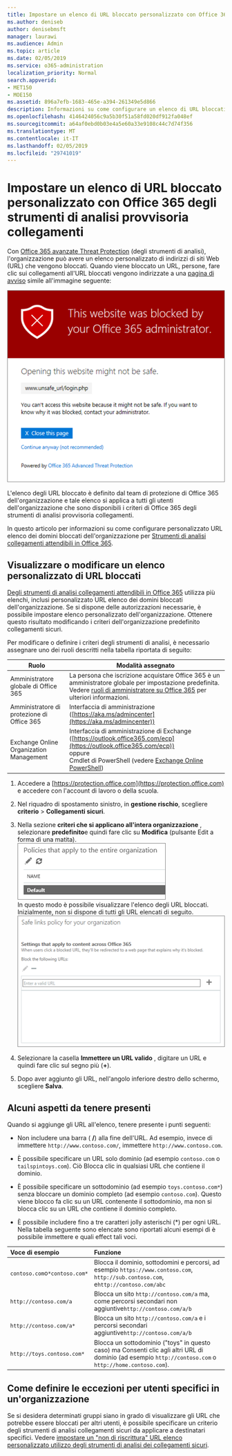 ```yaml
---
title: Impostare un elenco di URL bloccato personalizzato con Office 365 degli strumenti di analisi provvisoria collegamenti
ms.author: deniseb
author: denisebmsft
manager: laurawi
ms.audience: Admin
ms.topic: article
ms.date: 02/05/2019
ms.service: o365-administration
localization_priority: Normal
search.appverid:
- MET150
- MOE150
ms.assetid: 896a7efb-1683-465e-a394-261349e5d866
description: Informazioni su come configurare un elenco di URL bloccati per l'organizzazione utilizza la protezione di Office 365 avanzate rischio. Gli URL bloccati verranno applicate a messaggi di posta elettronica e documenti di Office in base ai criteri di collegamenti sicuro degli strumenti di analisi.
ms.openlocfilehash: 4146424056c9a5b30f51a58fd020df912fa048ef
ms.sourcegitcommit: a64af0ebd0b03e4a5e60a33e9108c44c7d74f356
ms.translationtype: MT
ms.contentlocale: it-IT
ms.lasthandoff: 02/05/2019
ms.locfileid: "29741019"
---
```

# <a name="set-up-a-custom-blocked-urls-list-using-office-365-atp-safe-links"></a>Impostare un elenco di URL bloccato personalizzato con Office 365 degli strumenti di analisi provvisoria collegamenti

Con [Office 365 avanzate Threat Protection](office-365-atp.md) (degli strumenti di analisi), l'organizzazione può avere un elenco personalizzato di indirizzi di siti Web (URL) che vengono bloccati. Quando viene bloccato un URL, persone, fare clic sui collegamenti all'URL bloccati vengono indirizzate a una [pagina di avviso](atp-safe-links-warning-pages.md) simile all'immagine seguente: 
  
![In questo sito è bloccato](media/6b4bda2d-a1e6-419e-8b10-588e83c3af3f.png)
  
L'elenco degli URL bloccato è definito dal team di protezione di Office 365 dell'organizzazione e tale elenco si applica a tutti gli utenti dell'organizzazione che sono disponibili i criteri di Office 365 degli strumenti di analisi provvisoria collegamenti. 
  
In questo articolo per informazioni su come configurare personalizzato URL elenco dei domini bloccati dell'organizzazione per [Strumenti di analisi collegamenti attendibili in Office 365](atp-safe-links.md).
  
## <a name="view-or-edit-a-custom-list-of-blocked-urls"></a>Visualizzare o modificare un elenco personalizzato di URL bloccati

[Degli strumenti di analisi collegamenti attendibili in Office 365](atp-safe-links.md) utilizza più elenchi, inclusi personalizzato URL elenco dei domini bloccati dell'organizzazione. Se si dispone delle autorizzazioni necessarie, è possibile impostare elenco personalizzato dell'organizzazione. Ottenere questo risultato modificando i criteri dell'organizzazione predefinito collegamenti sicuri.

Per modificare o definire i criteri degli strumenti di analisi, è necessario assegnare uno dei ruoli descritti nella tabella riportata di seguito: 

|Ruolo  |Modalità assegnato  |
|---------|---------|
|Amministratore globale di Office 365 |La persona che iscrizione acquistare Office 365 è un amministratore globale per impostazione predefinita. Vedere [ruoli di amministratore su Office 365](https://docs.microsoft.com/office365/admin/add-users/about-admin-roles) per ulteriori informazioni.         |
|Amministratore di protezione di Office 365 |Interfaccia di amministrazione ([https://aka.ms/admincenter](https://aka.ms/admincenter))|
|Exchange Online Organization Management |Interfaccia di amministrazione di Exchange ([https://outlook.office365.com/ecp](https://outlook.office365.com/ecp)) <br>oppure <br>  Cmdlet di PowerShell (vedere [Exchange Online PowerShell](https://docs.microsoft.com/powershell/exchange/exchange-online/exchange-online-powershell?view=exchange-ps)) |
  
1. Accedere a [https://protection.office.com](https://protection.office.com) e accedere con l'account di lavoro o della scuola. 
    
2. Nel riquadro di spostamento sinistro, in **gestione rischio**, scegliere **criterio** \> **Collegamenti sicuri**.
    
3. Nella sezione **criteri che si applicano all'intera organizzazione** , selezionare **predefinito**e quindi fare clic su **Modifica** (pulsante Edit a forma di una matita).<br/>![Fare clic su Modifica per modificare il criterio predefinito per la protezione collegamenti sicuri](media/d08f9615-d947-4033-813a-d310ec2c8cca.png)<br/>In questo modo è possibile visualizzare l'elenco degli URL bloccati. Inizialmente, non si dispone di tutti gli URL elencati di seguito.<br/>![Elenco degli URL nel criterio predefinito sicuro collegamenti bloccati](media/575e1449-6191-40ac-b626-030a2fd3fb11.png)
  
4. Selezionare la casella **Immettere un URL valido** , digitare un URL e quindi fare clic sul segno più (**+**). 

5. Dopo aver aggiunto gli URL, nell'angolo inferiore destro dello schermo, scegliere **Salva**.
    
## <a name="a-few-things-to-keep-in-mind"></a>Alcuni aspetti da tenere presenti

Quando si aggiunge gli URL all'elenco, tenere presente i punti seguenti: 

- Non includere una barra ( **/**) alla fine dell'URL. Ad esempio, invece di immettere `http://www.contoso.com/`, immettere `http://www.contoso.com`.
    
- È possibile specificare un URL solo dominio (ad esempio `contoso.com` o `tailspintoys.com`). Ciò Blocca clic in qualsiasi URL che contiene il dominio.

- È possibile specificare un sottodominio (ad esempio `toys.contoso.com*`) senza bloccare un dominio completo (ad esempio `contoso.com`). Questo viene blocco fa clic su un URL contenente il sottodominio, ma non si blocca clic su un URL che contiene il dominio completo.  
    
- È possibile includere fino a tre caratteri jolly asterischi (\*) per ogni URL. Nella tabella seguente sono elencate sono riportati alcuni esempi di è possibile immettere e quali effect tali voci.
    
|**Voce di esempio**|**Funzione**|
|:-----|:-----|
|`contoso.com`o`*contoso.com*`  <br/> |Blocca il dominio, sottodomini e percorsi, ad esempio `https://www.contoso.com`, `http://sub.contoso.com`, e`http://contoso.com/abc`  <br/> |
|`http://contoso.com/a`  <br/> |Blocca un sito `http://contoso.com/a` ma, come percorsi secondari non aggiuntive`http://contoso.com/a/b`  <br/> |
|`http://contoso.com/a*`  <br/> |Blocca un sito `http://contoso.com/a` e i percorsi secondari aggiuntive`http://contoso.com/a/b`  <br/> |
|`http://toys.contoso.com*`  <br/> |Blocca un sottodominio ("toys" in questo caso) ma Consenti clic agli altri URL di dominio (ad esempio `http://contoso.com` o `http://home.contoso.com`).  <br/> |
   

## <a name="how-to-define-exceptions-for-certain-users-in-an-organization"></a>Come definire le eccezioni per utenti specifici in un'organizzazione

Se si desidera determinati gruppi siano in grado di visualizzare gli URL che potrebbe essere bloccati per altri utenti, è possibile specificare un criterio degli strumenti di analisi collegamenti sicuri da applicare a destinatari specifici. Vedere [impostare un "non di riscrittura" URL elenco personalizzato utilizzo degli strumenti di analisi dei collegamenti sicuri](set-up-a-custom-do-not-rewrite-urls-list-with-atp.md).
  

